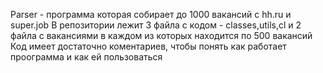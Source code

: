 Parser - программа которая собирает до 1000 вакансий с hh.ru и super.job
В репозитории лежит 3 файла с кодом - classes,utils,cl и 2 файла с вакансиями в каждом из которых находится по 500 вакансий 
Код имеет достаточно коментариев, чтобы понять как работает проограмма и как ей пользоваться
